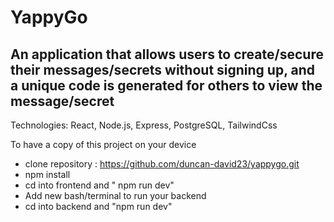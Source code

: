 # YappyGo

## An application that allows users to create/secure their messages/secrets without signing up, and a unique code is generated for others to view the message/secret

Technologies: React, Node.js, Express, PostgreSQL, TailwindCss

To have a copy of this project on your device

* clone repository : https://github.com/duncan-david23/yappygo.git
* npm install
* cd into frontend and " npm run dev"
* Add new bash/terminal to run your backend
* cd into backend and "npm run dev"
